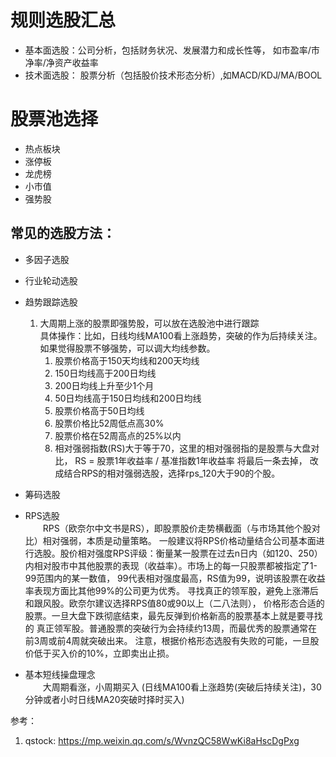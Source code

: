 # 规则选股汇总
* 基本面选股：公司分析，包括财务状况、发展潜力和成长性等，
  如市盈率/市净率/净资产收益率
* 技术面选股： 股票分析（包括股价技术形态分析）,如MACD/KDJ/MA/BOOL

# 股票池选择
* 热点板块
* 涨停板
* 龙虎榜
* 小市值
* 强势股

## 常见的选股方法：
- 多因子选股
- 行业轮动选股
- 趋势跟踪选股
  1. 大周期上涨的股票即强势股，可以放在选股池中进行跟踪  
     具体操作：比如，日线均线MA100看上涨趋势，突破的作为后持续关注。
     如果觉得股票不够强势，可以调大均线参数。
     1. 股票价格高于150天均线和200天均线
     2. 150日均线高于200日均线
     3. 200日均线上升至少1个月
     4. 50日均线高于150日均线和200日均线
     5. 股票价格高于50日均线
     6. 股票价格比52周低点高30%
     7. 股票价格在52周高点的25%以内
     8. 相对强弱指数(RS)大于等于70，这里的相对强弱指的是股票与大盘对比，
        RS = 股票1年收益率 / 基准指数1年收益率 将最后一条去掉，
        改成结合RPS的相对强弱选股，选择rps_120大于90的个股。
- 筹码选股
- RPS选股     
&emsp;&emsp;RPS（欧奈尔中文书是RS），即股票股价走势横截面（与市场其他个股对比）相对强弱，本质是动量策略。
一般建议将RPS价格动量结合公司基本面进行选股。股价相对强度RPS评级：衡量某一股票在过去n日内（如120、250）
内相对股市中其他股票的表现（收益率）。市场上的每一只股票都被指定了1-99范围内的某一数值，
99代表相对强度最高，RS值为99，说明该股票在收益率表现方面比其他99%的公司更为优秀。
寻找真正的领军股，避免上涨滞后和跟风股。欧奈尔建议选择RPS值80或90以上（二八法则），
价格形态合适的股票。一旦大盘下跌彻底结束，最先反弹到价格新高的股票基本上就是要寻找的
真正领军股。普通股票的突破行为会持续约13周，而最优秀的股票通常在前3周或前4周就突破出来。
注意，根据价格形态选股有失败的可能，一旦股价低于买入价的10%，立即卖出止损。

- 基本短线操盘理念   
&emsp;&emsp;大周期看涨，小周期买入 (日线MA100看上涨趋势(突破后持续关注)，30分钟或者小时日线MA20突破时择时买入)

参考：
1. qstock: https://mp.weixin.qq.com/s/WvnzQC58WwKi8aHscDgPxg